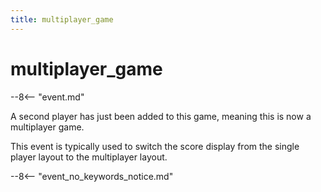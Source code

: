 ```yaml
---
title: multiplayer_game
---
```


# multiplayer_game


--8<-- "event.md"

A second player has just been added to this game, meaning this is now a
multiplayer game.

This event is typically used to switch the score display from the single
player layout to the multiplayer layout.

--8<-- "event_no_keywords_notice.md"
